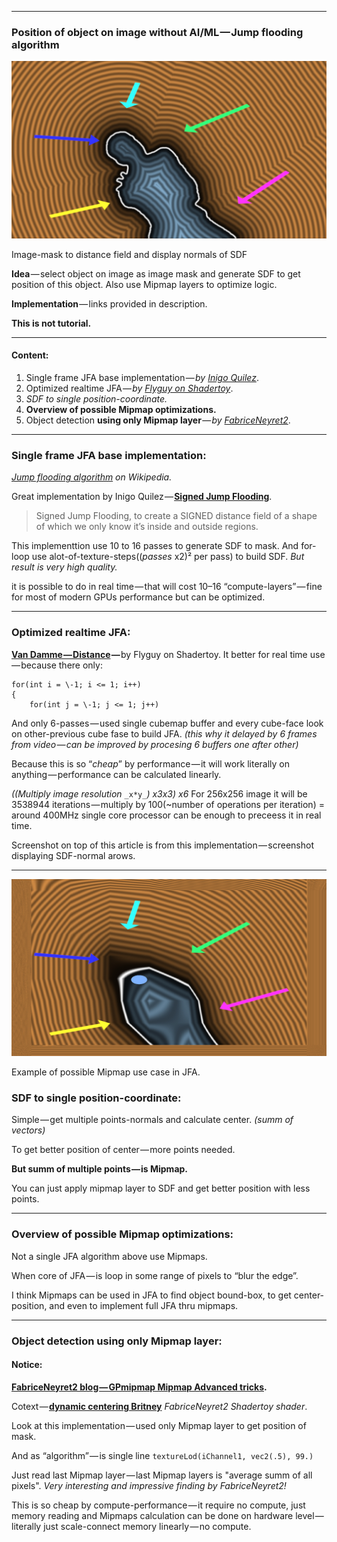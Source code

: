 * * *

### Position of object on image without AI/ML — Jump flooding algorithm

![](1.jpg)

Image-mask to distance field and display normals of SDF

**Idea** — select object on image as image mask and generate SDF to get position of this object. Also use Mipmap layers to optimize logic.

**Implementation** — links provided in description.

**This is not tutorial.**

* * *

#### Content:

1.  Single frame JFA base implementation — _by_ [_Inigo Quilez_](https://www.shadertoy.com/view/4XlyW8).
2.  Optimized realtime JFA — _by_ [_Flyguy on Shadertoy_](https://www.shadertoy.com/view/Wl3fWX).
3.  _SDF to single position-coordinate._
4.  **Overview of possible Mipmap optimizations.**
5.  Object detection **using only Mipmap layer** — _by_ [_FabriceNeyret2_](https://www.shadertoy.com/view/XfdcWj).
* * *

### Single frame JFA base implementation:

[_Jump flooding algorithm_](https://en.wikipedia.org/wiki/Jump_flooding_algorithm) _on Wikipedia._

Great implementation by Inigo Quilez — [**Signed Jump Flooding**](https://www.shadertoy.com/view/4XlyW8).

> Signed Jump Flooding, to create a SIGNED distance field of a shape of which we only know it’s inside and outside regions.

This implementtion use 10 to 16 passes to generate SDF to mask.
And for-loop use alot-of-texture-steps((_passes_ x2)² per pass) to build SDF.
_But result is very high quality._

it is possible to do in real time — that will cost 10–16 “compute-layers” — fine for most of modern GPUs performance but can be optimized.

* * *

### Optimized realtime JFA:

[**Van Damme — Distance**](https://www.shadertoy.com/view/Wl3fWX) **—** by Flyguy on Shadertoy.
It better for real time use — because there only:

    for(int i = \-1; i <= 1; i++)
    {
        for(int j = \-1; j <= 1; j++)

And only 6-passes — used single cubemap buffer and every cube-face look on other-previous cube fase to build JFA.
_(this why it delayed by 6 frames from video — can be improved by procesing 6 buffers one after other)_

Because this is so “_cheap_” by performance — it will work literally on anything — performance can be calculated linearly.

_((Multiply image resolution_ `_x*y_`_) x3x3) x6_
For 256x256 image it will be 3538944 iterations — multiply by 100(~number of operations per iteration) = around 400MHz single core processor can be enough to preceess it in real time.

Screenshot on top of this article is from this implementation — screenshot displaying SDF-normal arows.

* * *

![](2.jpg)

Example of possible Mipmap use case in JFA.

### SDF to single position-coordinate:

Simple — get multiple points-normals and calculate center.
_(summ of vectors)_

To get better position of center — more points needed.

**But summ of multiple points — is Mipmap.**

You can just apply mipmap layer to SDF and get better position with less points.

* * *

### Overview of possible Mipmap optimizations:

Not a single JFA algorithm above use Mipmaps.

When core of JFA — is loop in some range of pixels to “blur the edge”.

I think Mipmaps can be used in JFA to find object bound-box, to get center-position, and even to implement full JFA thru mipmaps.

* * *

### Object detection using only Mipmap layer:

#### Notice:

[**FabriceNeyret2 blog — GPmipmap Mipmap Advanced tricks**](https://shadertoyunofficial.wordpress.com/2021/03/09/advanced-tricks/)**.**

Cotext — [**dynamic centering Britney**](https://www.shadertoy.com/view/XfdcWj) _FabriceNeyret2 Shadertoy shader_.

Look at this implementation — used only Mipmap layer to get position of mask.

And as “algorithm” — is single line `textureLod(iChannel1, vec2(.5), 99.)`

Just read last Mipmap layer — last Mipmap layers is "average summ of all pixels".
_Very interesting and impressive finding by FabriceNeyret2!_

This is so cheap by compute-performance — it require no compute, just memory reading and Mipmaps calculation can be done on hardware level — literally just scale-connect memory linearly — no compute.
